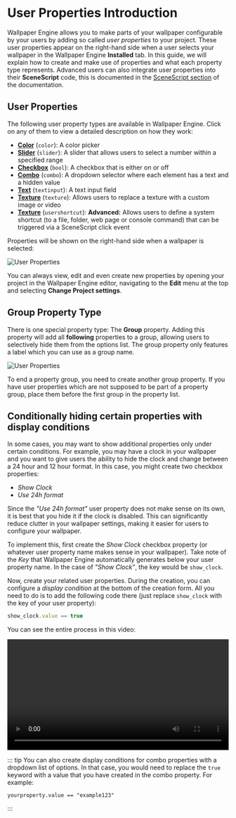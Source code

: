 # User Properties Introduction

Wallpaper Engine allows you to make parts of your wallpaper configurable by your users by adding so called *user properties* to your project. These user properties appear on the right-hand side when a user selects your wallpaper in the Wallpaper Engine **Installed** tab. In this guide, we will explain how to create and make use of properties and what each property type represents. Advanced users can also integrate user properties into their **SceneScript** code, this is documented in the [SceneScript section](/scene/scenescript/introduction) of the documentation.

## User Properties

The following user property types are available in Wallpaper Engine. Click on any of them to view a detailed description on how they work:

* [**Color**](/en/scene/userproperties/color.html) (`color`): A color picker
* [**Slider**](/en/scene/userproperties/slider.html) (`slider`): A slider that allows users to select a number within a specified range
* [**Checkbox**](/en/scene/userproperties/checkbox.html) (`bool`): A checkbox that is either on or off
* [**Combo**](/en/scene/userproperties/combo.html) (`combo`): A dropdown selector where each element has a text and a hidden value
* [**Text**](/en/scene/userproperties/text.html) (`textinput`): A text input field
* [**Texture**](/en/scene/userproperties/texture.html) (`texture`): Allows users to replace a texture with a custom image or video
* [**Texture**](/en/scene/userproperties/usershortcut.html) (`usershortcut`): **Advanced:** Allows users to define a system shortcut (to a file, folder, web page or console command) that can be triggered via a SceneScript click event

Properties will be shown on the right-hand side when a wallpaper is selected:

![User Properties](/img/tutorials/scene_properties.jpg)

You can always view, edit and even create new properties by opening your project in the Wallpaper Engine editor, navigating to the **Edit** menu at the top and selecting **Change Project settings**.

## Group Property Type

There is one special property type: The **Group** property. Adding this property will add all **following** properties to a group, allowing users to selectively hide them from the options list. The group property only features a label which you can use as a group name.

![User Properties](/img/tutorials/property_groups.gif)

To end a property group, you need to create another group property. If you have user properties which are not supposed to be part of a property group, place them before the first group in the property list.

## Conditionally hiding certain properties with display conditions
In some cases, you may want to show additional properties only under certain conditions. For example, you may have a clock in your wallpaper and you want to give users the ability to hide the clock and change between a 24 hour and 12 hour format. In this case, you might create two checkbox properties:

* *Show Clock*
* *Use 24h format*

Since the *"Use 24h format"* user property does not make sense on its own, it is best that you hide it if the clock is disabled. This can significantly reduce clutter in your wallpaper settings, making it easier for users to configure your wallpaper.

To implement this, first create the *Show Clock* checkbox property (or whatever user property name makes sense in your wallpaper). Take note of the *Key* that Wallpaper Engine automatically generates below your user property name. In the case of *"Show Clock"*, the key would be `show_clock`.

Now, create your related user properties. During the creation, you can configure a *display condition* at the bottom of the creation form. All you need to do is to add the following code there (just replace `show_clock` with the key of your user property):

```js
show_clock.value == true
```

You can see the entire process in this video:

<video width="100%" controls>
  <source src="/videos/display_condition.mp4" type="video/mp4">
  Your browser does not support the video tag.
</video>

::: tip
You can also create display conditions for combo properties with a dropdown list of options. In that case, you would need to replace the `true` keyword with a value that you have created in the combo property. For example:

```
yourproperty.value == "example123"
```
:::